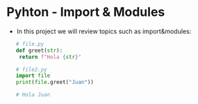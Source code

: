 # Pyhton - Import & Modules
- In this project we will review topics such as import&modules:
```py
   # file.py
   def greet(str):
    return f"Hola {str}"

   # file2.py
   import file
   print(file.greet("Juan"))

   # Hola Juan
```
